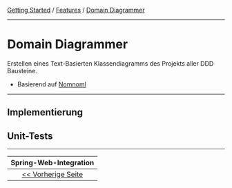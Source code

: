 <a href="../getting_started.md">Getting Started</a> / <a href="../features.md">Features</a> / <a href="./domain_diagrammer.md">Domain Diagrammer</a>

<hr/>

# Domain Diagrammer
Erstellen eines Text-Basierten Klassendiagramms des Projekts aller DDD Bausteine.

- Basierend auf [Nomnoml](https://nomnoml.com/)

<hr/>

## Implementierung

## Unit-Tests

<hr/>

|            **Spring-Web-Integration**             |
|:-------------------------------------------------:|
| [<< Vorherige Seite](./spring_web_integration.md) |
